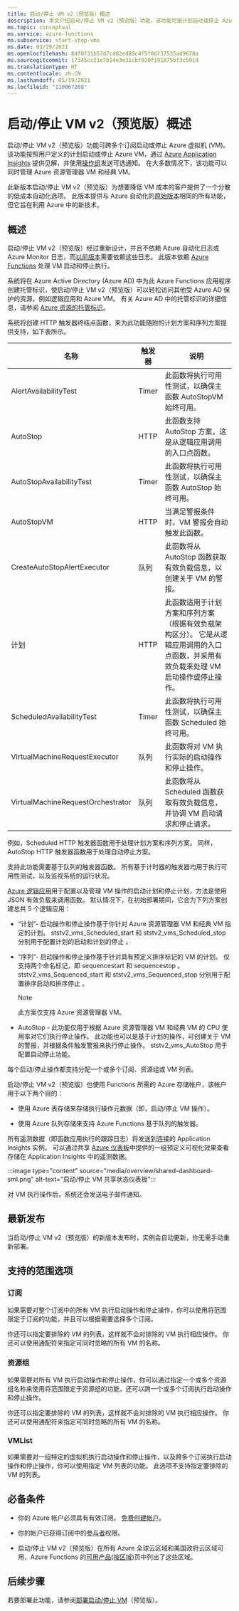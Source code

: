 ```yaml
---
title: 启动/停止 VM v2（预览版）概述
description: 本文介绍启动/停止 VM v2（预览版）功能，该功能可按计划启动或停止 Azure 资源管理器 VM 和经典 VM。
ms.topic: conceptual
ms.service: azure-functions
ms.subservice: start-stop-vms
ms.date: 03/29/2021
ms.openlocfilehash: 8df0f31b57d7cd82ed89c4f5f0df37535ad9678a
ms.sourcegitcommit: 17345cc21e7b14e3e31cbf920f191875bf3c5914
ms.translationtype: HT
ms.contentlocale: zh-CN
ms.lasthandoff: 05/19/2021
ms.locfileid: "110067269"
---
```

# <a name="startstop-vms-v2-preview-overview"></a>启动/停止 VM v2（预览版）概述

启动/停止 VM v2（预览版）功能可跨多个订阅启动或停止 Azure 虚拟机 (VM)。 该功能按照用户定义的计划启动或停止 Azure VM，通过 [Azure Application Insights](../../azure-monitor/app/app-insights-overview.md) 提供见解，并使用[操作组](../../azure-monitor/alerts/action-groups.md)发送可选通知。 在大多数情况下，该功能可以同时管理 Azure 资源管理器 VM 和经典 VM。

此新版本启动/停止 VM v2（预览版）为想要降低 VM 成本的客户提供了一个分散的低成本自动化选项。 此版本提供与 Azure 自动化的[原始版本](../../automation/automation-solution-vm-management.md)相同的所有功能，但它旨在利用 Azure 中的新技术。

## <a name="overview"></a>概述

启动/停止 VM v2（预览版）经过重新设计，并且不依赖 Azure 自动化日志或 Azure Monitor 日志，而[以前版本](../../automation/automation-solution-vm-management.md)需要依赖这些日志。 此版本依赖 [Azure Functions](../../azure-functions/functions-overview.md) 处理 VM 启动和停止执行。

系统将在 Azure Active Directory (Azure AD) 中为此 Azure Functions 应用程序创建托管标识，使启动/停止 VM v2（预览版）可以轻松访问其他受 Azure AD 保护的资源，例如逻辑应用和 Azure VM。 有关 Azure AD 中的托管标识的详细信息，请参阅 [Azure 资源的托管标识](../../active-directory/managed-identities-azure-resources/overview.md)。

系统将创建 HTTP 触发器终结点函数，来为此功能随附的计划方案和序列方案提供支持，如下表所示。

|名称 |触发器 |说明 |
|-----|--------|------------|
|AlertAvailabilityTest |Timer |此函数将执行可用性测试，以确保主函数 AutoStopVM 始终可用。|
|AutoStop |HTTP |此函数支持 AutoStop 方案，这是从逻辑应用调用的入口点函数。|
|AutoStopAvailabilityTest |Timer |此函数将执行可用性测试，以确保主函数 AutoStop 始终可用。|
|AutoStopVM |HTTP |当满足警报条件时，VM 警报会自动触发此函数。|
|CreateAutoStopAlertExecutor |队列 |此函数将从 AutoStop 函数获取有效负载信息，以创建关于 VM 的警报。|
|计划 |HTTP |此函数适用于计划方案和序列方案（根据有效负载架构区分）。 它是从逻辑应用调用的入口点函数，并采用有效负载来处理 VM 启动操作或停止操作。 |
|ScheduledAvailabilityTest |Timer |此函数将执行可用性测试，以确保主函数 Scheduled 始终可用。|
|VirtualMachineRequestExecutor |队列 |此函数将对 VM 执行实际的启动操作和停止操作。|
|VirtualMachineRequestOrchestrator |队列 |此函数将从 Scheduled 函数获取有效负载信息，并协调 VM 启动请求和停止请求。|

例如，Scheduled HTTP 触发器函数用于处理计划方案和序列方案。 同样，AutoStop HTTP 触发器函数用于处理自动停止方案。

支持此功能需要基于队列的触发器函数。 所有基于计时器的触发器均用于执行可用性测试，以及监视系统的运行状况。

 [Azure 逻辑应用](../../logic-apps/logic-apps-overview.md)用于配置以及管理 VM 操作的启动计划和停止计划，方法是使用 JSON 有效负载来调用函数。 默认情况下，在初始部署期间，它会为下列方案创建总共 5 个逻辑应用：

- “计划”- 启动操作和停止操作基于你针对 Azure 资源管理器 VM 和经典 VM 指定的计划。 ststv2_vms_Scheduled_start 和 ststv2_vms_Scheduled_stop 分别用于配置计划的启动和计划的停止 。

- “序列”- 启动操作和停止操作基于针对具有预定义排序标记的 VM 的计划。 仅支持两个命名标记，即 sequencestart 和 sequencestop 。 ststv2_vms_Sequenced_start 和 ststv2_vms_Sequenced_stop 分别用于配置排序启动和排序停止 。

    > [!NOTE]
    > 此方案仅支持 Azure 资源管理器 VM。

- AutoStop - 此功能仅用于根据 Azure 资源管理器 VM 和经典 VM 的 CPU 使用率对它们执行停止操作。 此功能也可以是基于计划的操作，可创建关于 VM 的警报，并根据条件触发警报来执行停止操作。 ststv2_vms_AutoStop 用于配置自动停止功能。

每个启动/停止操作都支持分配一个或多个订阅、资源组或 VM 列表。

启动/停止 VM v2（预览版）也使用 Functions 所需的 Azure 存储帐户，该帐户用于以下两个目的：

   - 使用 Azure 表存储来存储执行操作元数据（即，启动/停止 VM 操作）。

   - 使用 Azure 队列存储来支持 Azure Functions 基于队列的触发器。

所有遥测数据（即函数应用执行的跟踪日志）将发送到连接的 Application Insights 实例。 可以通过共享 [Azure 仪表板](../../azure-portal/azure-portal-dashboards.md)中提供的一组预定义可视化效果查看存储在 Application Insights 中的遥测数据。

:::image type="content" source="media/overview/shared-dashboard-sml.png" alt-text="启动/停止 VM 共享状态仪表板":::

对 VM 执行操作后，系统还会发送电子邮件通知。

## <a name="new-releases"></a>最新发布

当启动/停止 VM v2（预览版）的新版本发布时，实例会自动更新，你无需手动重新部署。

## <a name="supported-scoping-options"></a>支持的范围选项

### <a name="subscription"></a>订阅

如果需要对整个订阅中的所有 VM 执行启动操作和停止操作，你可以使用将范围限定于订阅的功能，并且可以根据需要选择多个订阅。  

你还可以指定要排除的 VM 的列表，这样就不会对排除的 VM 执行相应操作。 你还可以使用通配符来指定可同时忽略的所有 VM 的名称。

### <a name="resource-group"></a>资源组

如果需要对所有 VM 执行启动操作和停止操作，你可以通过指定一个或多个资源组名称来使用将范围限定于资源组的功能，还可以跨一个或多个订阅执行启动操作和停止操作。

你还可以指定要排除的 VM 的列表，这样就不会对排除的 VM 执行相应操作。 你还可以使用通配符来指定可同时忽略的所有 VM 的名称。

### <a name="vmlist"></a>VMList

如果需要对一组特定的虚拟机执行启动操作和停止操作，以及跨多个订阅执行启动操作和停止操作，你可以使用指定 VM 列表的功能。 此选项不支持指定要排除的 VM 的列表。

## <a name="prerequisites"></a>必备条件

- 你的 Azure 帐户必须具有有效订阅。 [免费创建帐户](https://azure.microsoft.com/free/)。

- 你的帐户已获得订阅中的[参与者](../../role-based-access-control/built-in-roles.md#contributor)权限。

- 启动/停止 VM v2（预览版）在所有 Azure 全球云区域和美国政府云区域可用，Azure Functions 的[可用产品(按区域)](https://azure.microsoft.com/global-infrastructure/services/?regions=all&products=functions)页中列出了这些区域。

## <a name="next-steps"></a>后续步骤

若要部署此功能，请参阅[部署启动/停止 VM](deploy.md)（预览版）。